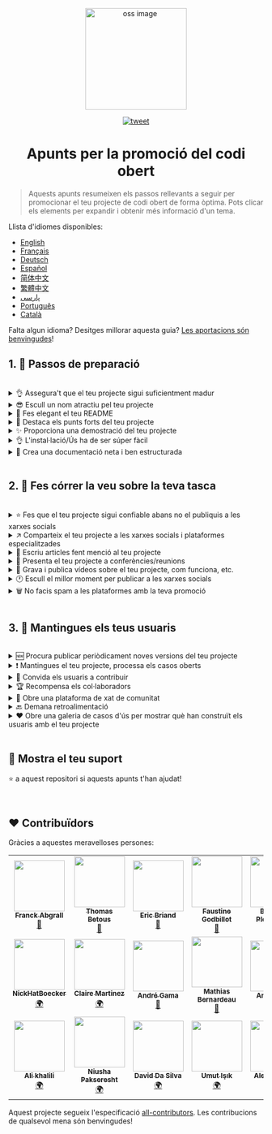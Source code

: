 <p align="center">
    <img alt="oss image" src="./imgs/zoss-logo.svg" height="200px" width="200px">
</p>

<p align="center">
  <a href="https://twitter.com/intent/tweet?text=Com%20promocionar%20els%20teus%20projectes%20de%20codi%20obert%20@ZenikaOSS&url=https://github.com/zenika-open-source/open-source-promotion-cheat-sheet&hashtags=OpenSource,CheatSheet">
  <img alt="tweet" src="https://img.shields.io/twitter/url/https/twitter?label=Compartir%20a%20Twitter&style=social" target="_blank">
  </a>
</p>

<h1 align="center">Apunts per la promoció del codi obert</h1>

> Aquests apunts resumeixen els passos rellevants a seguir per promocionar el teu projecte de codi obert de forma òptima. Pots clicar els elements per expandir i obtenir més informació d'un tema.

Llista d'idiomes disponibles:

- [English](./README.md)
- [Français](./README-fr.md)
- [Deutsch](./README-de.md)
- [Español](./README-es.md)
- [简体中文](./README-zh-cn.md)
- [繁體中文](./README-zh-tw.md)
- [پارسی](./README-fa.md)
- [Português](./README-pt.md)
- [Català](./README-ca.md)

Falta algun idioma? Desitges millorar aquesta guia? [Les aportacions són benvingudes](./CONTRIBUTING.md)!

## 1. 🎢 Passos de preparació

<br />

<details>
<summary>👌 Assegura't que el teu projecte sigui suficientment madur</summary>
<p>

> El teu projecte ha de ser suficientment estable amb un mínim de funcionalitats viables per tal d'atreure usuaris.

</p>
</details>

<details>
<summary>😎 Escull un nom atractiu pel teu projecte</summary>
<p>

> Escull un nom que els usuaris puguin recordar fàcilment.

</p>
</details>

<details>
<summary>💅 Fes elegant el teu README</summary>
<p>

> El README és lo primer que veuran els teus visitants. Fes-lo simple, elegant i fàcil de llegir. [Aquí hi ha una llista de READMEs bonics](https://github.com/matiassingers/awesome-readme).

</p>
</details>

<details>
<summary>💪 Destaca els punts forts del teu projecte</summary>
<p>

> Identifica les fortaleses del teu projecte i assegura't que els visitants les vegin primer.

</p>
</details>

<details>
<summary>✨ Proporciona una demostració del teu projecte</summary>
<p>

> Els visitants voldran entendre ràpidament el propòsit del teu projecte, com funciona i com utilitzar-lo. Proporcionant una demostració és la millor manera de satisfer els usuaris. Pofria ser:
>
>  - Un GIF animat demostrant com funciona el teu projecte
>  - Un enllaç a una demostració en viu

</p>
</details>

<details>
<summary>👌 L'instal·lació/Ús ha de ser súper fàcil</summary>
<p>

> Probablement perdràs visitants si el teu projecte no és fàcil d'utilitzar.

</p>
</details>

<details>
<summary>📘 Crea una documentació neta i ben estructurada</summary>
<p>

> Crear una bona documentació és probablement el pas més important. Si tens poca documentació, la pots incloure al README. En cas contrari, probablement hauries d'allotjar-la a un lloc web separat. Alguns projectes de codi obert com [vuepress](https://v1.vuepress.vuejs.org) poden ajudar-te a crear documentació neta d'una forma senzilla.

</p>
</details>

<br />

## 2. 📢 Fes córrer la veu sobre la teva tasca

<br />

<details>
<summary>⭐ Fes que el teu projecte sigui confiable abans no el publiquis a les xarxes socials</summary>
<p>

> La majoria dels visitants comprovaran quantes estrelles té el teu projecte abans no considerin utilitzar-lo. Un mínim d'estrelles fa més confiable el teu projecte que un altre amb zero estrelles. Per això hauries de demanar a la gent que coneixes que recolzin el teu projecte abans d'anunciar-lo públicament a les xarxes socials.

</p>
</details>

<details>
<summary>↗️ Comparteix el teu projecte a les xarxes socials i plataformes especialitzades</summary>
<p>

> Explica al món el teu fantàstic treball! Publica a les xarxes socials i plataformes especialitzades:
>
> - [Twitter](https://twitter.com)
> - [Linkedin](https://www.linkedin.com/)
> - [Facebook](https://www.facebook.com/)
> - [Reddit](https://www.reddit.com/)
> - [Dev.to](https://dev.to/)
> - [Lobsters](https://lobste.rs/)
> - [Hacker News](https://news.ycombinator.com/)
> - [Product Hunt](https://www.producthunt.com/)
> - [Beta page](https://betapage.co/)
> - [Human Coders](https://news.humancoders.com/)

</p>
</details>

<details>
<summary>📃 Escriu articles fent menció al teu projecte</summary>
<p>

> Escriu articles sobre el teu projecte. El propòsit pot ser el conjunt de tecnologies utilitzades, com funciona el teu projecte, problemes que t'hagis trobat, etc. Publica a plataformes com:
>
> - [medium](https://medium.com/)
> - [dev.to](https://dev.to/)
</p>
</details>

<details>
<summary>🎤 Presenta el teu projecte a conferències/reunions</summary>
<p>

> Presentar el teu projecte a conferències o reunions és una bona forma de millorar la seva visibilitat.

</p>
</details>

<details>
<summary>🎥 Grava i publica vídeos sobre el teu projecte, com funciona, etc.</summary>
<p>

> Gravar un vídeo no és una tasca fàcil. Però probablement sigui la forma més més eficient de fer famós el teu projecte. 

</p>
</details>

<details>
<summary>🕐 Escull el millor moment per publicar a les xarxes socials</summary>
<p>

> No publiquis durant les vacances o els caps de setmana. Normalment el millor moment per publicar a les xarxes socials és entre setmana.

</p>
</details>

<details>
<summary>🗑 No facis spam a les plataformes amb la teva promoció</summary>
<p>

> No publiquis dues vegades a la mateixa plataforma. Pot ser considerat spam i pot causar mala publicitat al teu projecte.

</p>
</details>

<br />

## 3. 🤝 Mantingues els teus usuaris

<br />

<details>
<summary>🆕 Procura publicar periòdicament noves versions del teu projecte</summary>
<p>

> Mantingues i millora el teu projecte amb noves versions i genera registres de canvi.

</p>
</details>

<details>
<summary>❗ Mantingues el teu projecte, processa els casos oberts</summary>
<p>

> No deixis casos obertes pendents de resposta. Sigues educat amb la gent que s'ha pres la molèstia d'obrir un cas. 😉

</p>
</details>

<details>
<summary>🙏 Convida els usuaris a contribuir</summary>
<p>

> Un projecte saludable és un projecte amb una comunitat i contribuïdors. Informa els usuaris que necessites ajuda etiquetant alguns casos amb `contribution welcome` o `good first issue`. [Veure etiquetes de github](https://help.github.com/en/articles/about-labels).

</p>
</details>

<details>
<summary>🏆 Recompensa els col·laboradors</summary>
<p>

> Sigues amable amb la gent que t'ha ajudat! Alguns projectes de codi obert com [gatsby](https://github.com/gatsbyjs/gatsby) recompensen als col·laboradors amb utilitats. Si no t'ho pots permetre, publica (a twitter o altres plataformes) sobre la col·laboració i menciona l'aturo ([aquí hi ha un exemple d'agraïment públic](https://twitter.com/FranckAbgrall/status/1139470547492978688)). Obre una secció de `Col·laboradors` al teu arxiu README per donar-los les gràcies públicament o mostra'ls a la teva documentació o lloc web. Aquí n'hi ha alguns exemples:
>
> - [vuepress (col·laboradors a la secció README)](https://github.com/vuejs/vuepress#code-contributors)
> - [Rythm.js (col·laborador aleatori destacat a la pàgina de mostra)](https://okazari.github.io/Rythm.js/)

</p>
</details>

<details>
<summary>💬 Obre una plataforma de xat de comunitat</summary>
<p>

> Els casos pendents de Github no són sempre el millor lloc on comunicar-se amb els teus usuaris. Si és necessari, pots utilitzar plataformes de xat per discutir amb ells:
>
> - [Discord](https://discordapp.com)
> - [Slack](https://slack.com)
> - [Gitter](https://gitter.im/)

</p>
</details>

<details>
<summary>🔙 Demana retroalimentació</summary>
<p>

> La informació proporcionada pels usuaris és la més útil per millorar el teu projecte. Ells possiblement tinguin funcionalitats i idees que poden millorar el teu projecte.

</p>
</details>

<details>
<summary>❤️ Obre una galeria de casos d'ús per mostrar què han construït els usuaris amb el teu projecte</summary>
<p>

> Els visitants confiaran amb el teu projecte si veuen casos d'ús concrets i històries d'èxit, p.ex., [la galeria vuepress](https://vuepress.gallery/).

</p>
</details>

<br />

## 🙏 Mostra el teu suport

⭐️ a aquest repositori si aquests apunts t'han ajudat!

<br />

## ❤️ Contribuïdors

Gràcies a aquestes meravelloses persones:

<!-- ALL-CONTRIBUTORS-LIST:START - Do not remove or modify this section -->
<!-- prettier-ignore-start -->
<!-- markdownlint-disable -->
<table>
  <tr>
    <td align="center"><a href="https://www.franck-abgrall.me/"><img src="https://avatars3.githubusercontent.com/u/9840435?v=4" width="100px;" alt=""/><br /><sub><b>Franck Abgrall</b></sub></a><br /><a href="https://github.com/zenika-open-source/promote-open-source-project/commits?author=kefranabg" title="Documentation">📖</a></td>
    <td align="center"><a href="https://github.com/tbetous"><img src="https://avatars3.githubusercontent.com/u/4435536?v=4" width="100px;" alt=""/><br /><sub><b>Thomas Betous</b></sub></a><br /><a href="https://github.com/zenika-open-source/promote-open-source-project/commits?author=tbetous" title="Documentation">📖</a></td>
    <td align="center"><a href="https://github.com/ebriand"><img src="https://avatars1.githubusercontent.com/u/1011902?v=4" width="100px;" alt=""/><br /><sub><b>Eric Briand</b></sub></a><br /><a href="https://github.com/zenika-open-source/promote-open-source-project/commits?author=ebriand" title="Documentation">📖</a></td>
    <td align="center"><a href="https://github.com/FofoDev"><img src="https://avatars0.githubusercontent.com/u/27639429?v=4" width="100px;" alt=""/><br /><sub><b>Faustine Godbillot</b></sub></a><br /><a href="https://github.com/zenika-open-source/promote-open-source-project/commits?author=FofoDev" title="Documentation">📖</a></td>
    <td align="center"><a href="https://myvirtualstorybook.com/"><img src="https://avatars1.githubusercontent.com/u/5747538?v=4" width="100px;" alt=""/><br /><sub><b>Benjamin Plouzennec</b></sub></a><br /><a href="https://github.com/zenika-open-source/promote-open-source-project/commits?author=Okazari" title="Documentation">📖</a></td>
    <td align="center"><a href="https://github.com/Zenigata"><img src="https://avatars1.githubusercontent.com/u/1022393?v=4" width="100px;" alt=""/><br /><sub><b>Johan Bonneau</b></sub></a><br /><a href="https://github.com/zenika-open-source/promote-open-source-project/commits?author=Zenigata" title="Documentation">📖</a></td>
    <td align="center"><a href="https://github.com/bpetetot"><img src="https://avatars3.githubusercontent.com/u/516360?v=4" width="100px;" alt=""/><br /><sub><b>Benjamin Petetot</b></sub></a><br /><a href="https://github.com/zenika-open-source/promote-open-source-project/commits?author=bpetetot" title="Documentation">📖</a></td>
  </tr>
  <tr>
    <td align="center"><a href="https://nick-hat-boecker.de"><img src="https://avatars0.githubusercontent.com/u/8366071?v=4" width="100px;" alt=""/><br /><sub><b>NickHatBoecker</b></sub></a><br /><a href="#translation-NickHatBoecker" title="Translation">🌍</a></td>
    <td align="center"><a href="https://github.com/Claire"><img src="https://avatars2.githubusercontent.com/u/5114096?v=4" width="100px;" alt=""/><br /><sub><b>Claire Martinez</b></sub></a><br /><a href="#translation-claire" title="Translation">🌍</a></td>
    <td align="center"><a href="https://hazeforum.com/"><img src="https://avatars2.githubusercontent.com/u/31011359?v=4" width="100px;" alt=""/><br /><sub><b>André Gama</b></sub></a><br /><a href="https://github.com/zenika-open-source/promote-open-source-project/commits?author=andregamma" title="Documentation">📖</a></td>
    <td align="center"><a href="https://github.com/mbernardeau"><img src="https://avatars0.githubusercontent.com/u/7049049?v=4" width="100px;" alt=""/><br /><sub><b>Mathias Bernardeau</b></sub></a><br /><a href="https://github.com/zenika-open-source/promote-open-source-project/commits?author=mbernardeau" title="Documentation">📖</a></td>
    <td align="center"><a href="https://github.com/Antoineoili"><img src="https://avatars1.githubusercontent.com/u/50737365?v=4" width="100px;" alt=""/><br /><sub><b>Antoine Oili</b></sub></a><br /><a href="https://github.com/zenika-open-source/promote-open-source-project/commits?author=Antoineoili" title="Documentation">📖</a></td>
    <td align="center"><a href="https://twitter.com/dev_oswld"><img src="https://avatars1.githubusercontent.com/u/40254158?v=4" width="100px;" alt=""/><br /><sub><b>Oswld TC</b></sub></a><br /><a href="#translation-dev-oswld" title="Translation">🌍</a></td>
    <td align="center"><a href="https://yizhiyue.me"><img src="https://avatars3.githubusercontent.com/u/8545277?v=4" width="100px;" alt=""/><br /><sub><b>Zhiyue Yi</b></sub></a><br /><a href="#translation-ZhiyueYi" title="Translation">🌍</a></td>
  </tr>
  <tr>
    <td align="center"><a href="https://github.com/aliruss"><img src="https://avatars3.githubusercontent.com/u/32896351?v=4" width="100px;" alt=""/><br /><sub><b>Ali khalili</b></sub></a><br /><a href="#translation-aliruss" title="Translation">🌍</a></td>
    <td align="center"><a href="https://pakseresht.eu/"><img src="https://avatars3.githubusercontent.com/u/9018054?v=4" width="100px;" alt=""/><br /><sub><b>Niusha Pakseresht</b></sub></a><br /><a href="#translation-niusha-paks" title="Translation">🌍</a></td>
    <td align="center"><a href="https://github.com/david-dasilva"><img src="https://avatars1.githubusercontent.com/u/372391?v=4" width="100px;" alt=""/><br /><sub><b>David Da Silva</b></sub></a><br /><a href="#translation-david-dasilva" title="Translation">🌍</a></td>
    <td align="center"><a href="http://umuts.info"><img src="https://avatars2.githubusercontent.com/u/3245166?v=4" width="100px;" alt=""/><br /><sub><b>Umut Işık</b></sub></a><br /><a href="#translation-umutphp" title="Translation">🌍</a></td>
    <td align="center"><a href="https://github.com/alextremp"><img src="https://avatars0.githubusercontent.com/u/20399660?v=4" width="100px;" alt=""/><br /><sub><b>Alex Castells</b></sub></a><br /><a href="#translation-alextremp" title="Translation">🌍</a></td>
    <td align="center"><a href="https://kojikoji.ga"><img src="https://avatars0.githubusercontent.com/u/474225?v=4" width="100px;" alt=""/><br /><sub><b>Koji</b></sub></a><br /><a href="#translation-koji" title="Translation">🌍</a></td>
  </tr>
</table>

<!-- markdownlint-enable -->
<!-- prettier-ignore-end -->
<!-- ALL-CONTRIBUTORS-LIST:END -->

Aquest projecte segueix l'especificació [all-contributors](https://github.com/all-contributors/all-contributors). Les contribucions de qualsevol mena són benvingudes!

